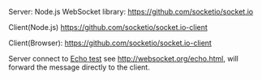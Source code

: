 Server:
Node.js WebSocket library:
https://github.com/socketio/socket.io

Client(Node.js)
https://github.com/socketio/socket.io-client

Client(Browser):
https://github.com/socketio/socket.io-client

Server connect to [Echo test](ws://echo.websocket.org) see http://websocket.org/echo.html, will forward the message directly to the client.




